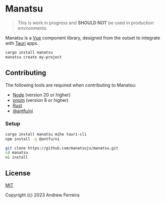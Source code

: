# Manatsu

> This is work in progress and **SHOULD NOT** be used in production environments.

Manatsu is a [Vue](https://vuejs.org/) component library, designed from the outset to integrate with [Tauri](https://tauri.app/) apps.

```bash
cargo install manatsu
manatsu create my-project
```

## Contributing

The following tools are required when contributing to Manatsu:

- [Node](https://nodejs.org) (version 20 or higher)
- [pnpm](https://pnpm.io/) (version 8 or higher)
- [Rust](https://www.rust-lang.org/tools/install)
- [@antfu/ni](https://github.com/antfu/ni)

### Setup

```bash
cargo install manatsu miho tauri-cli
npm install -g @antfu/ni

git clone https://github.com/manatsujs/manatsu.git
cd manatsu
ni install
```

## License

[MIT](https://raw.githubusercontent.com/manatsujs/manatsu/main/LICENSE)

Copyright (c) 2023 Andrew Ferreira
